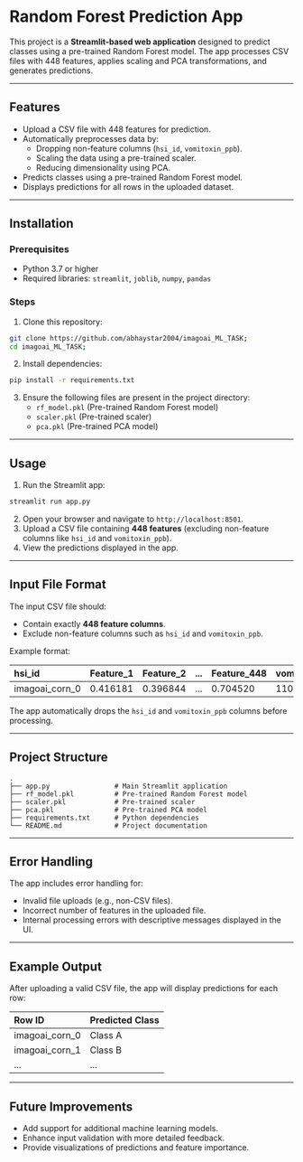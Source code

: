 # Random Forest Prediction App

This project is a **Streamlit-based web application** designed to predict classes using a pre-trained Random Forest model. The app processes CSV files with 448 features, applies scaling and PCA transformations, and generates predictions.

---

## Features

- Upload a CSV file with 448 features for prediction.
- Automatically preprocesses data by:
    - Dropping non-feature columns (`hsi_id`, `vomitoxin_ppb`).
    - Scaling the data using a pre-trained scaler.
    - Reducing dimensionality using PCA.
- Predicts classes using a pre-trained Random Forest model.
- Displays predictions for all rows in the uploaded dataset.

---

## Installation

### Prerequisites

- Python 3.7 or higher
- Required libraries: `streamlit`, `joblib`, `numpy`, `pandas`


### Steps

1. Clone this repository:

```bash
git clone https://github.com/abhaystar2004/imagoai_ML_TASK;
cd imagoai_ML_TASK;
```

2. Install dependencies:

```bash
pip install -r requirements.txt
```

3. Ensure the following files are present in the project directory:
    - `rf_model.pkl` (Pre-trained Random Forest model)
    - `scaler.pkl` (Pre-trained scaler)
    - `pca.pkl` (Pre-trained PCA model)

---

## Usage

1. Run the Streamlit app:

```bash
streamlit run app.py
```

2. Open your browser and navigate to `http://localhost:8501`.
3. Upload a CSV file containing **448 features** (excluding non-feature columns like `hsi_id` and `vomitoxin_ppb`).
4. View the predictions displayed in the app.

---

## Input File Format

The input CSV file should:

- Contain exactly **448 feature columns**.
- Exclude non-feature columns such as `hsi_id` and `vomitoxin_ppb`.

Example format:


| hsi_id | Feature_1 | Feature_2 | ... | Feature_448 | vomitoxin_ppb |
| :-- | :-- | :-- | :-- | :-- | :-- |
| imagoai_corn_0 | 0.416181 | 0.396844 | ... | 0.704520 | 1100 |

The app automatically drops the `hsi_id` and `vomitoxin_ppb` columns before processing.

---

## Project Structure

```
.
├── app.py                # Main Streamlit application
├── rf_model.pkl          # Pre-trained Random Forest model
├── scaler.pkl            # Pre-trained scaler
├── pca.pkl               # Pre-trained PCA model
├── requirements.txt      # Python dependencies
└── README.md             # Project documentation
```

---

## Error Handling

The app includes error handling for:

- Invalid file uploads (e.g., non-CSV files).
- Incorrect number of features in the uploaded file.
- Internal processing errors with descriptive messages displayed in the UI.

---

## Example Output

After uploading a valid CSV file, the app will display predictions for each row:


| Row ID | Predicted Class |
| :-- | :-- |
| imagoai_corn_0 | Class A |
| imagoai_corn_1 | Class B |
| ... | ... |

---

## Future Improvements

- Add support for additional machine learning models.
- Enhance input validation with more detailed feedback.
- Provide visualizations of predictions and feature importance.

